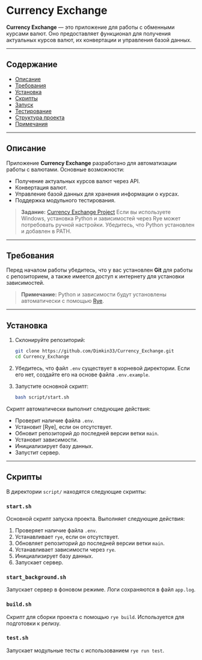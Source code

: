 # Currency Exchange

**Currency Exchange** — это приложение для работы с обменными курсами валют. Оно предоставляет функционал для получения актуальных курсов валют, их конвертации и управления базой данных.

---

## Содержание

* [Описание](#описание)
* [Требования](#требования)
* [Установка](#установка)
* [Скрипты](#скрипты)
* [Запуск](#запуск)
* [Тестирование](#тестирование)
* [Структура проекта](#структура-проекта)
* [Примечания](#примечания)

---

## Описание

Приложение **Currency Exchange** разработано для автоматизации работы с валютами. Основные возможности:

* Получение актуальных курсов валют через API.
* Конвертация валют.
* Управление базой данных для хранения информации о курсах.
* Поддержка модульного тестирования.

> **Задание:** [Currency Exchange Project](https://zhukovsd.github.io/python-backend-learning-course/projects/currency-exchange/)
Если вы используете Windows, установка Python и зависимостей через Rye может потребовать ручной настройки. Убедитесь, что Python установлен и добавлен в PATH.


---

## Требования

Перед началом работы убедитесь, что у вас установлен **Git** для работы с репозиторием, а также имеется доступ к интернету для установки зависимостей.


> **Примечание:** Python и зависимости будут установлены автоматически с помощью [Rye](https://github.com/astral-sh/rye).

---

## Установка

1. Склонируйте репозиторий:

   ```bash
   git clone https://github.com/Dimkin33/Currency_Exchange.git
   cd Currency_Exchange
   ```

2. Убедитесь, что файл `.env` существует в корневой директории. Если его нет, создайте его на основе файла `.env.example`.

3. Запустите основной скрипт:

   ```bash
   bash script/start.sh
   ```

Скрипт автоматически выполнит следующие действия:

* Проверит наличие файла `.env`.
* Установит \[Rye], если он отсутствует.
* Обновит репозиторий до последней версии ветки `main`.
* Установит зависимости.
* Инициализирует базу данных.
* Запустит сервер.

---

## Скрипты

В директории `script/` находятся следующие скрипты:

### `start.sh`
Основной скрипт запуска проекта. Выполняет следующие действия:
1. Проверяет наличие файла `.env`.
2. Устанавливает `rye`, если он отсутствует.
3. Обновляет репозиторий до последней версии ветки `main`.
4. Устанавливает зависимости через `rye`.
5. Инициализирует базу данных.
6. Запускает сервер.

### `start_background.sh`
Запускает сервер в фоновом режиме. Логи сохраняются в файл `app.log`.

### `build.sh`
Скрипт для сборки проекта с помощью `rye build`. Используется для подготовки к релизу.

### `test.sh`
Запускает модульные тесты с использованием `rye run test`. 

